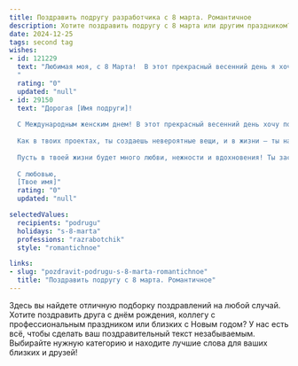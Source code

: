 ```yaml
---
title: Поздравить подругу разработчика с 8 марта. Романтичное
description: Хотите поздравить подругу с 8 марта или другим праздником? Наш ИИ создаст незабываемое поздравление, а вы обязательно выделитесь среди других.  
date: 2024-12-25
tags: second tag
wishes:
- id: 121229
  text: "Любимая моя, с 8 Марта!  В этот прекрасный весенний день я хочу пожелать тебе всего самого светлого и радостного. Пусть твоя жизнь, как твой код, будет безупречно красивой и элегантной,  пусть каждый день приносит новые вдохновения и успехи, а  любовь —  яркий и стабильный сигнал,  который всегда будет тебя согревать.  Ты —  самый талантливый и очаровательный разработчик, которого я знаю, и я бесконечно тобой горжусь и люблю!
  "
  rating: "0"
  updated: "null"
- id: 29150
  text: "Дорогая [Имя подруги]!
  
  С Международным женским днем! В этот прекрасный весенний день хочу поздравить тебя с твоим праздником! Ты — настоящая волшебница в мире кодов и современных технологий, и твоя страсть к разработке вдохновляет всех вокруг.
  
  Как в твоих проектах, ты создаешь невероятные вещи, и в жизни — ты наполняешь её яркими красками и гармонией. Пусть каждый новый день будет для тебя, как удачный релиз, поражающий своей красотой и силой! Желаю, чтобы идеи, которые ты воплощаешь в жизнь, приносили радость, а алгоритмы счастья всегда были под рукой.
  
  Пусть в твоей жизни будет много любви, нежности и вдохновения! Ты заслуживаешь всего самого прекрасного.
  
  С любовью,
  [Твое имя]"
  rating: "0"
  updated: "null"

selectedValues:
  recipients: "podrugu"
  holidays: "s-8-marta"
  professions: "razrabotchik"
  style: "romantichnoe"

links:
- slug: "pozdravit-podrugu-s-8-marta-romantichnoe"
  title: "Поздравить подругу с 8 марта. Романтичное"
---
```


Здесь вы найдете отличную подборку поздравлений на любой случай.
Хотите поздравить друга с днём рождения, коллегу с профессиональным праздником или близких с Новым годом? У нас есть всё, чтобы сделать ваш поздравительный текст незабываемым. Выбирайте нужную категорию и находите лучшие слова для ваших близких и друзей!
